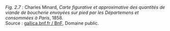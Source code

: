 *Fig. 2.7 :* Charles Minard, *Carte figurative et approximative des quantités de viande de boucherie envoyées sur pied par les Départemens et consommées à Paris*, 1858.  
Source : [gallica.bnf.fr / BnF](https://gallica.bnf.fr/ark:/12148/btv1b52510176m/f1.item#), Domaine public.